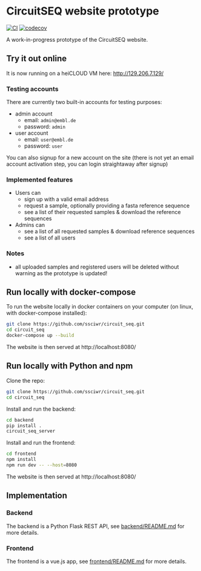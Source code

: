 # CircuitSEQ website prototype
[![CI](https://github.com/ssciwr/circuit_seq/actions/workflows/ci.yml/badge.svg)](https://github.com/ssciwr/circuit_seq/actions/workflows/ci.yml)
[![codecov](https://codecov.io/gh/ssciwr/circuit_seq/branch/main/graph/badge.svg?token=Z8fyKbjrHd)](https://codecov.io/gh/ssciwr/circuit_seq)

A work-in-progress prototype of the CircuitSEQ website.

## Try it out online

It is now running on a heiCLOUD VM here: http://129.206.7.129/

### Testing accounts

There are currently two built-in accounts for testing purposes:

- admin account
	- email: `admin@embl.de`
	- password: `admin`
- user account
	- email: `user@embl.de`
	- password: `user`

You can also signup for a new account on the site (there is not yet an email account activation step, you can login straightaway after signup)

### Implemented features

- Users can
  - sign up with a valid email address
  - request a sample, optionally providing a fasta reference sequence
  - see a list of their requested samples & download the reference sequences
- Admins can
  - see a list of all requested samples & download reference sequences
  - see a list of all users

### Notes

- all uploaded samples and registered users will be deleted without warning as the prototype is updated!

## Run locally with docker-compose

To run the website locally in docker containers on your computer (on linux, with docker-compose installed):

```sh
git clone https://github.com/ssciwr/circuit_seq.git
cd circuit_seq
docker-compose up --build
```

The website is then served at http://localhost:8080/

## Run locally with Python and npm

Clone the repo:
```sh
git clone https://github.com/ssciwr/circuit_seq.git
cd circuit_seq
```
Install and run the backend:
```sh
cd backend
pip install .
circuit_seq_server
```
Install and run the frontend:
```sh
cd frontend
npm install
npm run dev -- --host=8080
```

The website is then served at http://localhost:8080/

## Implementation

### Backend

The backend is a Python Flask REST API, see [backend/README.md](backend/README.md) for more details.

### Frontend

The frontend is a vue.js app, see [frontend/README.md](frontend/README.md) for more details.

